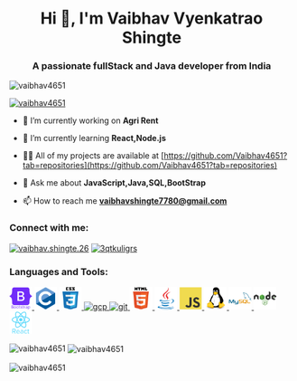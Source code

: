<h1 align="center">Hi 👋, I'm Vaibhav Vyenkatrao Shingte</h1>
<h3 align="center">A passionate fullStack and Java developer from India</h3>

<p align="left"> <img src="https://komarev.com/ghpvc/?username=vaibhav4651&label=Profile%20views&color=0e75b6&style=flat" alt="vaibhav4651" /> </p>

<p align="left"> <a href="https://github.com/ryo-ma/github-profile-trophy"><img src="https://github-profile-trophy.vercel.app/?username=vaibhav4651" alt="vaibhav4651" /></a> </p>

- 🔭 I’m currently working on **Agri Rent**

- 🌱 I’m currently learning **React,Node.js**

- 👨‍💻 All of my projects are available at [https://github.com/Vaibhav4651?tab=repositories](https://github.com/Vaibhav4651?tab=repositories)

- 💬 Ask me about **JavaScript,Java,SQL,BootStrap**

- 📫 How to reach me **vaibhavshingte7780@gmail.com**

<h3 align="left">Connect with me:</h3>
<p align="left">
<a href="https://instagram.com/vaibhav.shingte.26" target="blank"><img align="center" src="https://raw.githubusercontent.com/rahuldkjain/github-profile-readme-generator/master/src/images/icons/Social/instagram.svg" alt="vaibhav.shingte.26" height="30" width="40" /></a>
<a href="https://www.leetcode.com/3qtkuligrs" target="blank"><img align="center" src="https://raw.githubusercontent.com/rahuldkjain/github-profile-readme-generator/master/src/images/icons/Social/leet-code.svg" alt="3qtkuligrs" height="30" width="40" /></a>
</p>

<h3 align="left">Languages and Tools:</h3>
<p align="left"> <a href="https://getbootstrap.com" target="_blank" rel="noreferrer"> <img src="https://raw.githubusercontent.com/devicons/devicon/master/icons/bootstrap/bootstrap-plain-wordmark.svg" alt="bootstrap" width="40" height="40"/> </a> <a href="https://www.cprogramming.com/" target="_blank" rel="noreferrer"> <img src="https://raw.githubusercontent.com/devicons/devicon/master/icons/c/c-original.svg" alt="c" width="40" height="40"/> </a> <a href="https://www.w3schools.com/css/" target="_blank" rel="noreferrer"> <img src="https://raw.githubusercontent.com/devicons/devicon/master/icons/css3/css3-original-wordmark.svg" alt="css3" width="40" height="40"/> </a> <a href="https://cloud.google.com" target="_blank" rel="noreferrer"> <img src="https://www.vectorlogo.zone/logos/google_cloud/google_cloud-icon.svg" alt="gcp" width="40" height="40"/> </a> <a href="https://git-scm.com/" target="_blank" rel="noreferrer"> <img src="https://www.vectorlogo.zone/logos/git-scm/git-scm-icon.svg" alt="git" width="40" height="40"/> </a> <a href="https://www.w3.org/html/" target="_blank" rel="noreferrer"> <img src="https://raw.githubusercontent.com/devicons/devicon/master/icons/html5/html5-original-wordmark.svg" alt="html5" width="40" height="40"/> </a> <a href="https://www.java.com" target="_blank" rel="noreferrer"> <img src="https://raw.githubusercontent.com/devicons/devicon/master/icons/java/java-original.svg" alt="java" width="40" height="40"/> </a> <a href="https://developer.mozilla.org/en-US/docs/Web/JavaScript" target="_blank" rel="noreferrer"> <img src="https://raw.githubusercontent.com/devicons/devicon/master/icons/javascript/javascript-original.svg" alt="javascript" width="40" height="40"/> </a> <a href="https://www.linux.org/" target="_blank" rel="noreferrer"> <img src="https://raw.githubusercontent.com/devicons/devicon/master/icons/linux/linux-original.svg" alt="linux" width="40" height="40"/> </a> <a href="https://www.mysql.com/" target="_blank" rel="noreferrer"> <img src="https://raw.githubusercontent.com/devicons/devicon/master/icons/mysql/mysql-original-wordmark.svg" alt="mysql" width="40" height="40"/> </a> <a href="https://nodejs.org" target="_blank" rel="noreferrer"> <img src="https://raw.githubusercontent.com/devicons/devicon/master/icons/nodejs/nodejs-original-wordmark.svg" alt="nodejs" width="40" height="40"/> </a> <a href="https://reactjs.org/" target="_blank" rel="noreferrer"> <img src="https://raw.githubusercontent.com/devicons/devicon/master/icons/react/react-original-wordmark.svg" alt="react" width="40" height="40"/> </a> </p>

<p><img align="left" src="https://github-readme-stats.vercel.app/api/top-langs?username=vaibhav4651&show_icons=true&locale=en&layout=compact" alt="vaibhav4651" /></p>

<p>&nbsp;<img align="center" src="https://github-readme-stats.vercel.app/api?username=vaibhav4651&show_icons=true&locale=en" alt="vaibhav4651" /></p>

<p><img align="center" src="https://github-readme-streak-stats.herokuapp.com/?user=vaibhav4651" alt="vaibhav4651" /></p>
